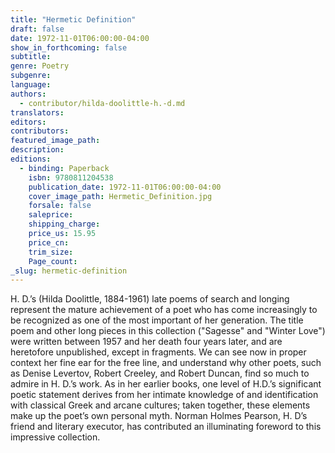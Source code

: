 ```yaml
---
title: "Hermetic Definition"
draft: false
date: 1972-11-01T06:00:00-04:00
show_in_forthcoming: false
subtitle:
genre: Poetry
subgenre:
language:
authors:
  - contributor/hilda-doolittle-h.-d.md
translators:
editors:
contributors:
featured_image_path:
description:
editions:
  - binding: Paperback
    isbn: 9780811204538
    publication_date: 1972-11-01T06:00:00-04:00
    cover_image_path: Hermetic_Definition.jpg
    forsale: false
    saleprice:
    shipping_charge:
    price_us: 15.95
    price_cn:
    trim_size:
    Page_count:
_slug: hermetic-definition
---
```


H. D.’s (Hilda Doolittle, 1884-1961) late poems of search and longing represent the mature achievement of a poet who has come increasingly to be recognized as one of the most important of her generation. The title poem and other long pieces in this collection ("Sagesse" and "Winter Love") were written between 1957 and her death four years later, and are heretofore unpublished, except in fragments. We can see now in proper context her fine ear for the free line, and understand why other poets, such as Denise Levertov, Robert Creeley, and Robert Duncan, find so much to admire in H. D.’s work. As in her earlier books, one level of H.D.’s significant poetic statement derives from her intimate knowledge of and identification with classical Greek and arcane cultures; taken together, these elements make up the poet’s own personal myth. Norman Holmes Pearson, H. D’s friend and literary executor, has contributed an illuminating foreword to this impressive collection.


